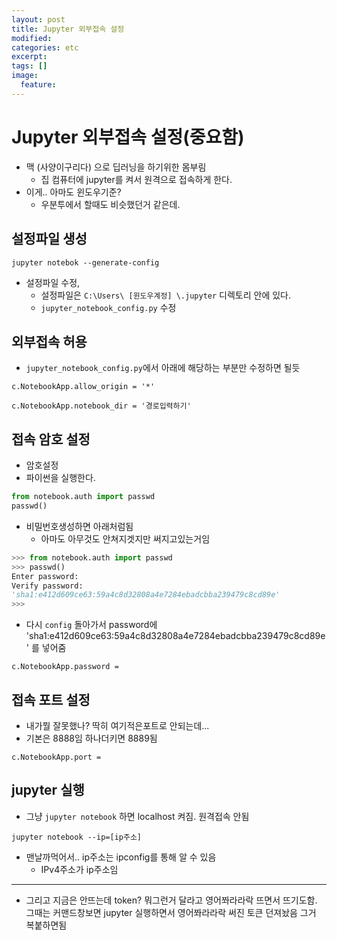 ```yaml
---
layout: post
title: Jupyter 외부접속 설정
modified:
categories: etc
excerpt:
tags: []
image:
  feature:
---
```


# Jupyter 외부접속 설정(중요함)

- 맥 (사양이구리다) 으로 딥러닝을 하기위한 몸부림
  - 집 컴퓨터에 jupyter를 켜서 원격으로 접속하게 한다.
- 이게.. 아마도 윈도우기준?
  - 우분투에서 할때도 비슷했던거 같은데.

## 설정파일 생성

```
jupyter notebok --generate-config
```

- 설정파일 수정,
  - 설정파일은 `C:\Users\ [윈도우계정] \.jupyter` 디렉토리 안에 있다.
  - `jupyter_notebook_config.py` 수정


## 외부접속 허용
- `jupyter_notebook_config.py`에서 아래에 해당하는 부분만 수정하면 될듯

```
c.NotebookApp.allow_origin = '*'
```
```
c.NotebookApp.notebook_dir = '경로입력하기'
```

## 접속 암호 설정
- 암호설정
- 파이썬을 실행한다.

```python
from notebook.auth import passwd
passwd()
```

- 비밀번호생성하면 아래처럼됨
  - 아마도 아무것도 안쳐지겟지만 써지고있는거임

```python
>>> from notebook.auth import passwd
>>> passwd()
Enter password:
Verify password:
'sha1:e412d609ce63:59a4c8d32808a4e7284ebadcbba239479c8cd89e'
>>>
```

- 다시 `config` 돌아가서 password에 'sha1:e412d609ce63:59a4c8d32808a4e7284ebadcbba239479c8cd89e' 를 넣어줌

```
c.NotebookApp.password =
```

## 접속 포트 설정
  - 내가뭘 잘못했나? 딱히 여기적은포트로 안되는데...
  - 기본은 8888임 하나더키면 8889됨

```
c.NotebookApp.port =
```

## jupyter 실행
- 그냥 `jupyter notebook` 하면 localhost 켜짐. 원격접속 안됨

```
jupyter notebook --ip=[ip주소]
```
- 맨날까먹어서.. ip주소는 ipconfig를 통해 알 수 있음
  - IPv4주소가 ip주소임

---
- 그리고 지금은 안뜨는데 token? 뭐그런거 달라고 영어쫘라라락 뜨면서 뜨기도함. 그때는 커맨드창보면 jupyter 실행하면서 영어쫘라라락 써진 토큰 던져놨음 그거 복붙하면됨
